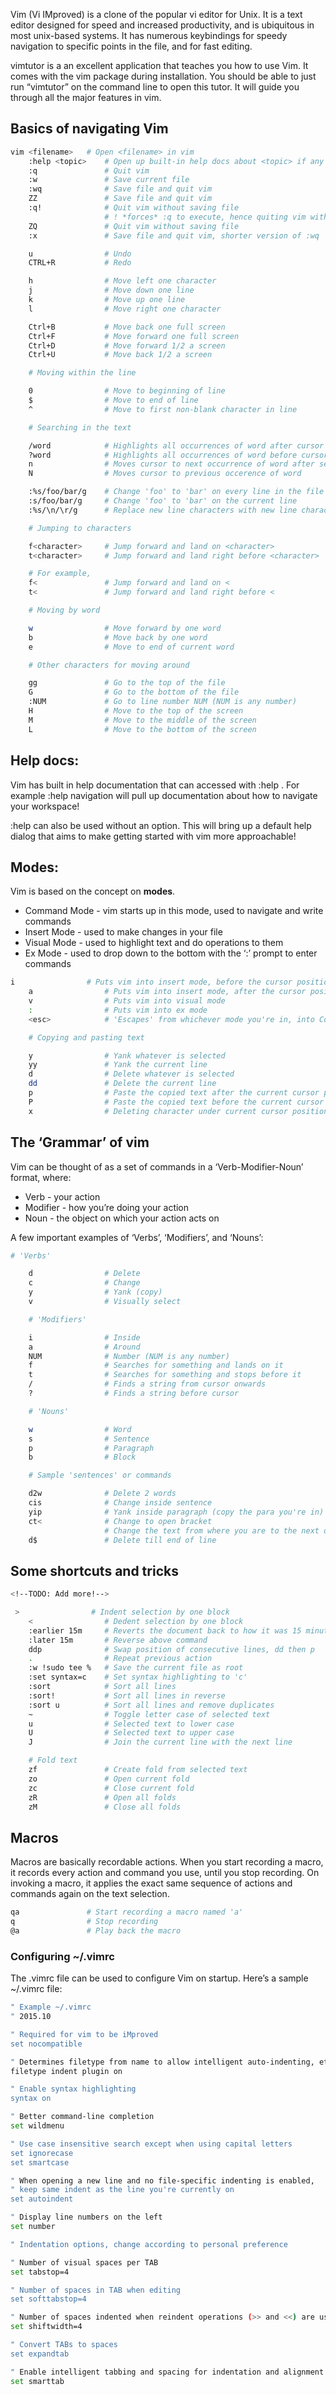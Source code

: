 Vim (Vi IMproved) is a clone of the popular vi editor for Unix. It is a text editor designed for speed and increased productivity, and is ubiquitous in most unix-based systems. It has numerous keybindings for speedy navigation to specific points in the file, and for fast editing.

vimtutor is a an excellent application that teaches you how to use Vim. It comes with the vim package during installation. You should be able to just run “vimtutor” on the command line to open this tutor. It will guide you through all the major features in vim.

## Basics of navigating Vim

```bash
vim <filename>   # Open <filename> in vim
    :help <topic>    # Open up built-in help docs about <topic> if any exists
    :q               # Quit vim
    :w               # Save current file
    :wq              # Save file and quit vim
    ZZ               # Save file and quit vim
    :q!              # Quit vim without saving file
                     # ! *forces* :q to execute, hence quiting vim without saving
    ZQ               # Quit vim without saving file
    :x               # Save file and quit vim, shorter version of :wq

    u                # Undo
    CTRL+R           # Redo

    h                # Move left one character
    j                # Move down one line
    k                # Move up one line
    l                # Move right one character

    Ctrl+B           # Move back one full screen
    Ctrl+F           # Move forward one full screen
    Ctrl+D           # Move forward 1/2 a screen
    Ctrl+U           # Move back 1/2 a screen

    # Moving within the line

    0                # Move to beginning of line
    $                # Move to end of line
    ^                # Move to first non-blank character in line

    # Searching in the text

    /word            # Highlights all occurrences of word after cursor
    ?word            # Highlights all occurrences of word before cursor
    n                # Moves cursor to next occurrence of word after search
    N                # Moves cursor to previous occerence of word

    :%s/foo/bar/g    # Change 'foo' to 'bar' on every line in the file
    :s/foo/bar/g     # Change 'foo' to 'bar' on the current line
    :%s/\n/\r/g      # Replace new line characters with new line characters

    # Jumping to characters

    f<character>     # Jump forward and land on <character>
    t<character>     # Jump forward and land right before <character>

    # For example,
    f<               # Jump forward and land on <
    t<               # Jump forward and land right before <

    # Moving by word

    w                # Move forward by one word
    b                # Move back by one word
    e                # Move to end of current word

    # Other characters for moving around

    gg               # Go to the top of the file
    G                # Go to the bottom of the file
    :NUM             # Go to line number NUM (NUM is any number)
    H                # Move to the top of the screen
    M                # Move to the middle of the screen
    L                # Move to the bottom of the screen
```

## Help docs:
Vim has built in help documentation that can accessed with :help <topic>. For example :help navigation will pull up documentation about how to navigate your workspace!

:help can also be used without an option. This will bring up a default help dialog that aims to make getting started with vim more approachable!

## Modes:
Vim is based on the concept on **modes**.

- Command Mode - vim starts up in this mode, used to navigate and write commands
- Insert Mode - used to make changes in your file
- Visual Mode - used to highlight text and do operations to them
- Ex Mode - used to drop down to the bottom with the ‘:’ prompt to enter commands

```bash
i                # Puts vim into insert mode, before the cursor position
    a                # Puts vim into insert mode, after the cursor position
    v                # Puts vim into visual mode
    :                # Puts vim into ex mode
    <esc>            # 'Escapes' from whichever mode you're in, into Command mode

    # Copying and pasting text

    y                # Yank whatever is selected
    yy               # Yank the current line
    d                # Delete whatever is selected
    dd               # Delete the current line
    p                # Paste the copied text after the current cursor position
    P                # Paste the copied text before the current cursor position
    x                # Deleting character under current cursor position
```
## The ‘Grammar’ of vim

Vim can be thought of as a set of commands in a ‘Verb-Modifier-Noun’ format, where:

- Verb - your action
- Modifier - how you’re doing your action
- Noun - the object on which your action acts on

A few important examples of ‘Verbs’, ‘Modifiers’, and ‘Nouns’:

```bash
# 'Verbs'

    d                # Delete
    c                # Change
    y                # Yank (copy)
    v                # Visually select

    # 'Modifiers'

    i                # Inside
    a                # Around
    NUM              # Number (NUM is any number)
    f                # Searches for something and lands on it
    t                # Searches for something and stops before it
    /                # Finds a string from cursor onwards
    ?                # Finds a string before cursor

    # 'Nouns'

    w                # Word
    s                # Sentence
    p                # Paragraph
    b                # Block

    # Sample 'sentences' or commands

    d2w              # Delete 2 words
    cis              # Change inside sentence
    yip              # Yank inside paragraph (copy the para you're in)
    ct<              # Change to open bracket
                     # Change the text from where you are to the next open bracket
    d$               # Delete till end of line
```
## Some shortcuts and tricks
```bash
<!--TODO: Add more!-->
```
```bash
 >                # Indent selection by one block
    <                # Dedent selection by one block
    :earlier 15m     # Reverts the document back to how it was 15 minutes ago
    :later 15m       # Reverse above command
    ddp              # Swap position of consecutive lines, dd then p
    .                # Repeat previous action
    :w !sudo tee %   # Save the current file as root
    :set syntax=c    # Set syntax highlighting to 'c'
    :sort            # Sort all lines
    :sort!           # Sort all lines in reverse
    :sort u          # Sort all lines and remove duplicates
    ~                # Toggle letter case of selected text
    u                # Selected text to lower case
    U                # Selected text to upper case
    J                # Join the current line with the next line

    # Fold text
    zf               # Create fold from selected text
    zo               # Open current fold
    zc               # Close current fold
    zR               # Open all folds
    zM               # Close all folds
```
## Macros

Macros are basically recordable actions. When you start recording a macro, it records every action and command you use, until you stop recording. On invoking a macro, it applies the exact same sequence of actions and commands again on the text selection.

```bash
qa               # Start recording a macro named 'a'
q                # Stop recording
@a               # Play back the macro
```

### Configuring ~/.vimrc
The .vimrc file can be used to configure Vim on startup.
Here’s a sample ~/.vimrc file:

```bash
" Example ~/.vimrc
" 2015.10

" Required for vim to be iMproved
set nocompatible

" Determines filetype from name to allow intelligent auto-indenting, etc.
filetype indent plugin on

" Enable syntax highlighting
syntax on

" Better command-line completion
set wildmenu

" Use case insensitive search except when using capital letters
set ignorecase
set smartcase

" When opening a new line and no file-specific indenting is enabled,
" keep same indent as the line you're currently on
set autoindent

" Display line numbers on the left
set number

" Indentation options, change according to personal preference

" Number of visual spaces per TAB
set tabstop=4

" Number of spaces in TAB when editing
set softtabstop=4

" Number of spaces indented when reindent operations (>> and <<) are used
set shiftwidth=4

" Convert TABs to spaces
set expandtab

" Enable intelligent tabbing and spacing for indentation and alignment
set smarttab
```

